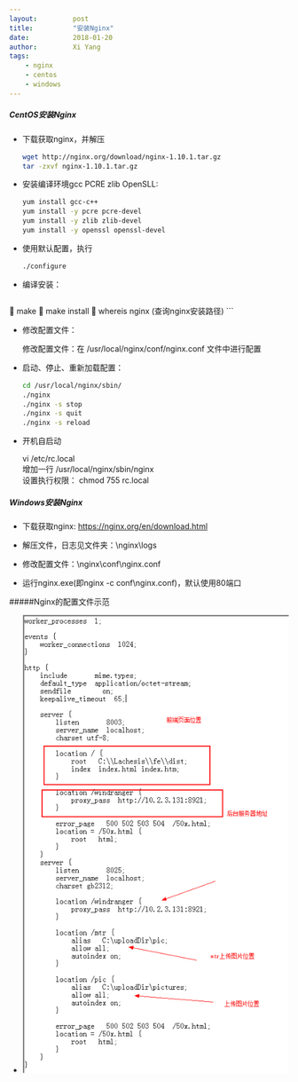 ```yaml
---
layout: 		post
title: 			"安装Nginx"
date:			2018-01-20 
author:			Xi Yang
tags: 
    - nginx
    - centos
    - windows
---   
```


##### CentOS安装Nginx

- 下载获取nginx，并解压

	```bash
	wget http://nginx.org/download/nginx-1.10.1.tar.gz
	tar -zxvf nginx-1.10.1.tar.gz
	```

- 安装编译环境gcc PCRE zlib OpenSLL:

	```bash
	yum install gcc-c++
	yum install -y pcre pcre-devel
	yum install -y zlib zlib-devel
	yum install -y openssl openssl-devel
	```

- 使用默认配置，执行

	```bash
	./configure
	```

- 编译安装：

	```bash
	make
	make install
	whereis nginx (查询nginx安装路径)
	```

- 修改配置文件：

	修改配置文件：在 /usr/local/nginx/conf/nginx.conf 文件中进行配置
	
- 启动、停止、重新加载配置：

	```bash
	cd /usr/local/nginx/sbin/
	./nginx
	./nginx -s stop
	./nginx -s quit
	./nginx -s reload
	```
- 开机自启动

	vi /etc/rc.local  
	增加一行 /usr/local/nginx/sbin/nginx  
	设置执行权限： chmod 755 rc.local  

##### Windows安装Nginx

- 下载获取nginx: https://nginx.org/en/download.html

- 解压文件，日志见文件夹：\nginx\logs

- 修改配置文件：\nginx\conf\nginx.conf

- 运行nginx.exe(即nginx -c conf\nginx.conf)，默认使用80端口

#####Nginx的配置文件示范

- ![](/blogImages/ngixnConfig.png)
